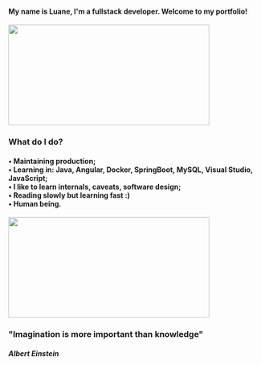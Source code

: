<h4>My name is Luane, I'm a fullstack developer. Welcome to my portfolio!<br></h4>

<p align="left">
<img src="https://github-readme-stats.vercel.app/api/top-langs/?username=anuraghazra&layout=compact" width="400" height="200">
<p>

<h3>What do I do?</h3>
<h4>• Maintaining production;
<br>• Learning in: Java, Angular, Docker, SpringBoot, MySQL, Visual Studio, JavaScript;
<br>• I like to learn internals, caveats, software design;<br>
• Reading slowly but learning fast :)<br>
• Human being.<br></h4>
<img src="https://i.pinimg.com/originals/ba/97/10/ba9710ca2c65ef7bc4318c9d857d9f1f.gif" width="400" height="200">


<h3>"Imagination is more  important than knowledge"</h3><h5>Albert Einstein</h5>
